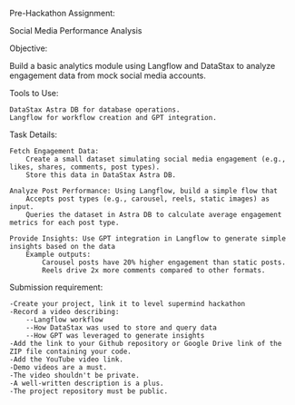 Pre-Hackathon Assignment:

Social Media Performance Analysis

Objective:

Build a basic analytics module using Langflow and DataStax to analyze engagement data from mock social media accounts.

Tools to Use:

    DataStax Astra DB for database operations.
    Langflow for workflow creation and GPT integration.

Task Details:

    Fetch Engagement Data:
        Create a small dataset simulating social media engagement (e.g., likes, shares, comments, post types).
        Store this data in DataStax Astra DB.

    Analyze Post Performance: Using Langflow, build a simple flow that
        Accepts post types (e.g., carousel, reels, static images) as input.
        Queries the dataset in Astra DB to calculate average engagement metrics for each post type.

    Provide Insights: Use GPT integration in Langflow to generate simple insights based on the data
        Example outputs:
            Carousel posts have 20% higher engagement than static posts.
            Reels drive 2x more comments compared to other formats.


Submission requirement:

    -Create your project, link it to level supermind hackathon
    -Record a video describing:
        --Langflow workflow
        --How DataStax was used to store and query data
        --How GPT was leveraged to generate insights
    -Add the link to your Github repository or Google Drive link of the ZIP file containing your code.
    -Add the YouTube video link.
    -Demo videos are a must.
    -The video shouldn't be private.
    -A well-written description is a plus.
    -The project repository must be public.